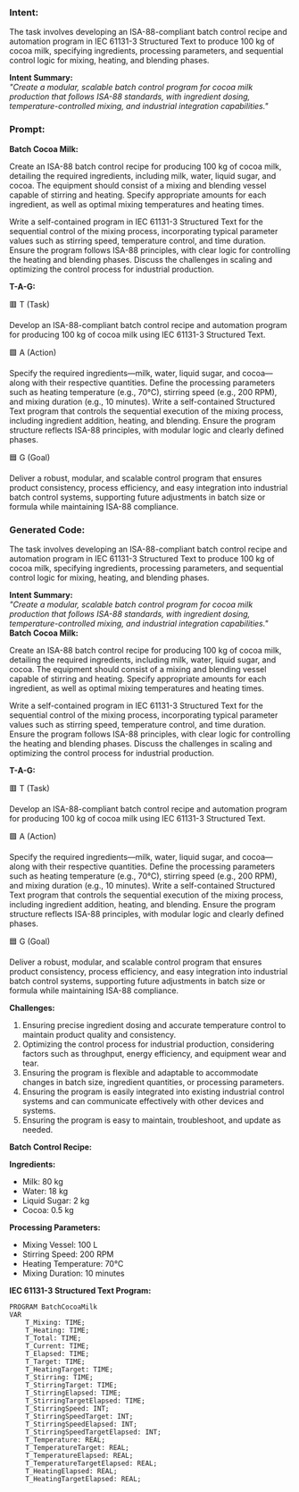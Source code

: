 ### Intent:
The task involves developing an ISA-88-compliant batch control recipe and automation program in IEC 61131-3 Structured Text to produce 100 kg of cocoa milk, specifying ingredients, processing parameters, and sequential control logic for mixing, heating, and blending phases. 

**Intent Summary:**  
*"Create a modular, scalable batch control program for cocoa milk production that follows ISA-88 standards, with ingredient dosing, temperature-controlled mixing, and industrial integration capabilities."*

### Prompt:
**Batch Cocoa Milk:**

Create an ISA-88 batch control recipe for producing 100 kg of cocoa milk, detailing the required ingredients, including milk, water, liquid sugar, and cocoa. The equipment should consist of a mixing and blending vessel capable of stirring and heating. Specify appropriate amounts for each ingredient, as well as optimal mixing temperatures and heating times.

Write a self-contained program in IEC 61131-3 Structured Text for the sequential control of the mixing process, incorporating typical parameter values such as stirring speed, temperature control, and time duration. Ensure the program follows ISA-88 principles, with clear logic for controlling the heating and blending phases. Discuss the challenges in scaling and optimizing the control process for industrial production.

**T-A-G:**

🟥 T (Task)

Develop an ISA-88-compliant batch control recipe and automation program for producing 100 kg of cocoa milk using IEC 61131-3 Structured Text.

🟩 A (Action)

Specify the required ingredients—milk, water, liquid sugar, and cocoa—along with their respective quantities. Define the processing parameters such as heating temperature (e.g., 70°C), stirring speed (e.g., 200 RPM), and mixing duration (e.g., 10 minutes). Write a self-contained Structured Text program that controls the sequential execution of the mixing process, including ingredient addition, heating, and blending. Ensure the program structure reflects ISA-88 principles, with modular logic and clearly defined phases.

🟦 G (Goal)

Deliver a robust, modular, and scalable control program that ensures product consistency, process efficiency, and easy integration into industrial batch control systems, supporting future adjustments in batch size or formula while maintaining ISA-88 compliance.

### Generated Code:
The task involves developing an ISA-88-compliant batch control recipe and automation program in IEC 61131-3 Structured Text to produce 100 kg of cocoa milk, specifying ingredients, processing parameters, and sequential control logic for mixing, heating, and blending phases. 

**Intent Summary:**  
*"Create a modular, scalable batch control program for cocoa milk production that follows ISA-88 standards, with ingredient dosing, temperature-controlled mixing, and industrial integration capabilities."*
**Batch Cocoa Milk:**

Create an ISA-88 batch control recipe for producing 100 kg of cocoa milk, detailing the required ingredients, including milk, water, liquid sugar, and cocoa. The equipment should consist of a mixing and blending vessel capable of stirring and heating. Specify appropriate amounts for each ingredient, as well as optimal mixing temperatures and heating times.

Write a self-contained program in IEC 61131-3 Structured Text for the sequential control of the mixing process, incorporating typical parameter values such as stirring speed, temperature control, and time duration. Ensure the program follows ISA-88 principles, with clear logic for controlling the heating and blending phases. Discuss the challenges in scaling and optimizing the control process for industrial production.

**T-A-G:**

🟥 T (Task)

Develop an ISA-88-compliant batch control recipe and automation program for producing 100 kg of cocoa milk using IEC 61131-3 Structured Text.

🟩 A (Action)

Specify the required ingredients—milk, water, liquid sugar, and cocoa—along with their respective quantities. Define the processing parameters such as heating temperature (e.g., 70°C), stirring speed (e.g., 200 RPM), and mixing duration (e.g., 10 minutes). Write a self-contained Structured Text program that controls the sequential execution of the mixing process, including ingredient addition, heating, and blending. Ensure the program structure reflects ISA-88 principles, with modular logic and clearly defined phases.

🟦 G (Goal)

Deliver a robust, modular, and scalable control program that ensures product consistency, process efficiency, and easy integration into industrial batch control systems, supporting future adjustments in batch size or formula while maintaining ISA-88 compliance.

**Challenges:**

1. Ensuring precise ingredient dosing and accurate temperature control to maintain product quality and consistency.
2. Optimizing the control process for industrial production, considering factors such as throughput, energy efficiency, and equipment wear and tear.
3. Ensuring the program is flexible and adaptable to accommodate changes in batch size, ingredient quantities, or processing parameters.
4. Ensuring the program is easily integrated into existing industrial control systems and can communicate effectively with other devices and systems.
5. Ensuring the program is easy to maintain, troubleshoot, and update as needed.

**Batch Control Recipe:**

**Ingredients:**

* Milk: 80 kg
* Water: 18 kg
* Liquid Sugar: 2 kg
* Cocoa: 0.5 kg

**Processing Parameters:**

* Mixing Vessel: 100 L
* Stirring Speed: 200 RPM
* Heating Temperature: 70°C
* Mixing Duration: 10 minutes

**IEC 61131-3 Structured Text Program:**

```
PROGRAM BatchCocoaMilk
VAR
    T_Mixing: TIME;
    T_Heating: TIME;
    T_Total: TIME;
    T_Current: TIME;
    T_Elapsed: TIME;
    T_Target: TIME;
    T_HeatingTarget: TIME;
    T_Stirring: TIME;
    T_StirringTarget: TIME;
    T_StirringElapsed: TIME;
    T_StirringTargetElapsed: TIME;
    T_StirringSpeed: INT;
    T_StirringSpeedTarget: INT;
    T_StirringSpeedElapsed: INT;
    T_StirringSpeedTargetElapsed: INT;
    T_Temperature: REAL;
    T_TemperatureTarget: REAL;
    T_TemperatureElapsed: REAL;
    T_TemperatureTargetElapsed: REAL;
    T_HeatingElapsed: REAL;
    T_HeatingTargetElapsed: REAL;
